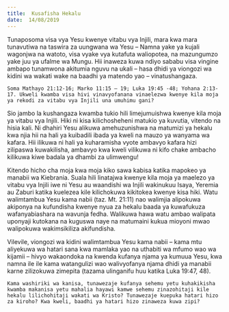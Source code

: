 ```yaml
---
title:  Kusafisha Hekalu
date:  14/08/2019
---
```


Tunaposoma visa vya Yesu kwenye vitabu vya Injili, mara kwa mara tunavutiwa na taswira za uungwana wa Yesu – Namna yake ya kujali wagonjwa na watoto, visa vyake vya kutafuta waliopotea, na mazungumzo yake juu ya ufalme wa Mungu. Hii inaweza kuwa ndiyo sababu visa vingine ambapo tunamwona akitumia nguvu na ukali – hasa dhidi ya viongozi wa kidini wa wakati wake na baadhi ya matendo yao – vinatushangaza.

`Soma Mathayo 21:12-16; Marko 11:15 – 19; Luka 19:45 -48; Yohana 2:13- 17. Ukweli kwamba visa hivi vinavyofanana vinaelezwa kwenye kila moja ya rekodi za vitabu vya Injili una umuhimu gani?`

Sio jambo la kushangaza kwamba tukio hili limejumuishwa kwenye kila moja ya vitabu vya Injili. Hiki ni kisa kilichosheheni matukio ya kuvutia, vitendo na hisia kali. Ni dhahiri Yesu alikuwa amehuzunishwa na matumizi ya hekalu kwa njia hii na hali ya kuibadili ibada ya kweli na mauzo ya wanyama wa kafara. Hii ilikuwa ni hali ya kuharamisha vyote ambavyo kafara hizi zilipaswa kuwakilisha, ambavyo kwa kweli vilikuwa ni kifo chake ambacho kilikuwa kiwe badala ya dhambi za ulimwengu!

Kitendo hicho cha moja kwa moja kiko sawa kabisa katika mapokeo ya manabii wa Kiebrania. Suala hili linatajwa kwenye kila moja ya maelezo ya vitabu vya Injili iwe ni Yesu au waandishi wa Injili wakinukuu Isaya, Yeremia au Zaburi katika kuelezea kile kilichokuwa kikitokea kwenye kisa hiki. Watu walimtambua Yesu kama nabii (taz. Mt. 21:11) nao walimjia alipokuwa akiponya na kufundisha kwenye nyua za hekalu baada ya kuwafukuza wafanyabiashara na wavunja fedha. Walikuwa hawa watu ambao walipata uponyaji kutokana na kuguswa naye na matumaini kukua mioyoni mwao walipokuwa wakimsikiliza akifundisha.

Vilevile, viongozi wa kidini walimtambua Yesu kama nabii – kama mtu aliyekuwa wa hatari sana kwa mamlaka yao na uthabiti wa mfumo wao wa kijamii – hivyo wakaondoka na kwenda kufanya njama ya kumuua Yesu, kwa namna ile ile kama watangulizi wao walivyofanya njama dhidi ya manabii karne zilizokuwa zimepita (tazama ulinganifu huu katika Luka 19:47, 48).

`Kama washiriki wa kanisa, tunawezaje kufanya sehemu yetu kuhakikisha kwamba makanisa yetu mahalia hayawi kamwe sehemu zinazohitaji kile hekalu lilichohitaji wakati wa Kristo? Tunawezaje kuepuka hatari hizo za kiroho? Kwa kweli, baadhi ya hatari hizo zinaweza kuwa zipi?`